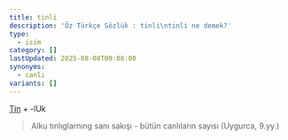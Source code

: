 ```yaml
---
title: tinli
description: 'Öz Türkçe Sözlük : tinli\ntinli ne demek?'
type:
  - isim
category: []
lastUpdated: 2025-08-08T09:08:00
synonyms:
  - canlı
variants: []
---
```

[Tin](/sozluk/tin) + -lUk

> Alku tınlıglarnıng sanı sakışı - bütün canlıların sayısı (Uygurca, 9.yy.)
